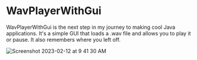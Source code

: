 # WavPlayerWithGui

WavPlayerWithGui is the next step in my journey to making cool Java applications. It's a simple GUI that loads a .wav file and allows you to play it or pause. It also remembers where you left off.


![Screenshot 2023-02-12 at 9 41 30 AM](https://user-images.githubusercontent.com/76632760/218327444-255d5fd2-9794-41c2-98a7-bdadbe0facd0.jpg)
